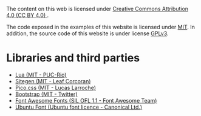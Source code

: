 The content on this web is licensed under <a ref="external" href="https://creativecommons.org/licenses/by/4.0" target="_blank">Creative Commons Attribution 4.0 (CC BY 4.0) <i class="fa-brands fa-creative-commons"></i><i class="fa-brands fa-creative-commons-by"></i></a>.

The code exposed in the examples of this website is licensed under <a ref="external" href="https://opensource.org/licenses/MIT" target="_blank">MIT</a>. In addition, the source code of this website is under license <a ref="external" href="https://www.gnu.org/licenses/gpl-3.0.html" target="_blank">GPLv3</a>.

# Libraries and third parties

- <a href="external" href="https://www.lua.org" target="_blank">Lua (MIT - PUC-Rio)</a>
- <a ref="external" href="https://leafo.net/sitegen" target="_blank">Sitegen (MIT - Leaf Corcoran)</a>
- <a ref="external" href="https://picocss.com" target="_blank">Pico.css (MIT - Lucas Larroche)</a>
- <a ref="external" href="https://getbootstrap.com/" target="_blank">Bootstrap (MIT - Twitter)</a>
- <a ref="external" href="https://github.com/FortAwesome/Font-Awesome" target="_blank">Font Awesome Fonts (SIL OFL 1.1 - Font Awesome Team)</a>
- <a ref="external" href="https://design.ubuntu.com/font" target="_blank">Ubuntu Font (Ubuntu font licence - Canonical Ltd.)</a>
